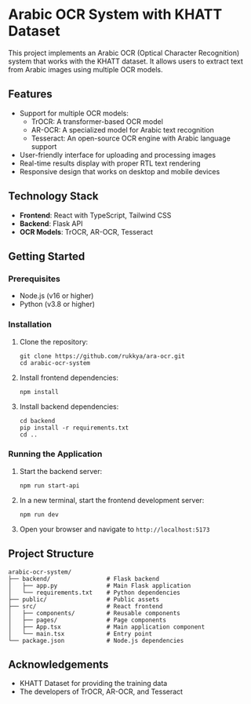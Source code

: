 # Arabic OCR System with KHATT Dataset

This project implements an Arabic OCR (Optical Character Recognition) system that works with the KHATT dataset. It allows users to extract text from Arabic images using multiple OCR models.

## Features

- Support for multiple OCR models:
  - TrOCR: A transformer-based OCR model
  - AR-OCR: A specialized model for Arabic text recognition
  - Tesseract: An open-source OCR engine with Arabic language support
- User-friendly interface for uploading and processing images
- Real-time results display with proper RTL text rendering
- Responsive design that works on desktop and mobile devices

## Technology Stack

- **Frontend**: React with TypeScript, Tailwind CSS
- **Backend**: Flask API
- **OCR Models**: TrOCR, AR-OCR, Tesseract

## Getting Started

### Prerequisites

- Node.js (v16 or higher)
- Python (v3.8 or higher)

### Installation

1. Clone the repository:
   ```
   git clone https://github.com/rukkya/ara-ocr.git
   cd arabic-ocr-system
   ```

2. Install frontend dependencies:
   ```
   npm install
   ```

3. Install backend dependencies:
   ```
   cd backend
   pip install -r requirements.txt
   cd ..
   ```

### Running the Application

1. Start the backend server:
   ```
   npm run start-api
   ```

2. In a new terminal, start the frontend development server:
   ```
   npm run dev
   ```

3. Open your browser and navigate to `http://localhost:5173`

## Project Structure

```
arabic-ocr-system/
├── backend/                # Flask backend
│   ├── app.py              # Main Flask application
│   └── requirements.txt    # Python dependencies
├── public/                 # Public assets
├── src/                    # React frontend
│   ├── components/         # Reusable components
│   ├── pages/              # Page components
│   ├── App.tsx             # Main application component
│   └── main.tsx            # Entry point
└── package.json            # Node.js dependencies
```

## Acknowledgements

- KHATT Dataset for providing the training data
- The developers of TrOCR, AR-OCR, and Tesseract
